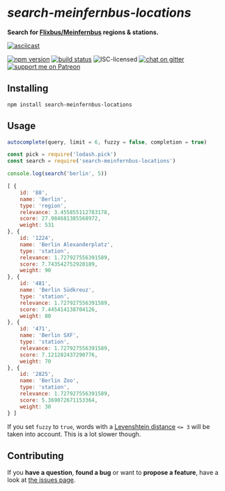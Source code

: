 # *search-meinfernbus-locations*

**Search for [Flixbus/Meinfernbus](https://flixbus.de/) regions & stations.**

[![asciicast](https://asciinema.org/a/83504.png)](https://asciinema.org/a/83504)

[![npm version](https://img.shields.io/npm/v/search-meinfernbus-locations.svg)](https://www.npmjs.com/package/search-meinfernbus-locations)
[![build status](https://img.shields.io/travis/derhuerst/search-meinfernbus-locations.svg)](https://travis-ci.org/derhuerst/search-meinfernbus-locations)
![ISC-licensed](https://img.shields.io/github/license/derhuerst/search-meinfernbus-locations.svg)
[![chat on gitter](https://badges.gitter.im/derhuerst.svg)](https://gitter.im/derhuerst)
[![support me on Patreon](https://img.shields.io/badge/support%20me-on%20patreon-fa7664.svg)](https://patreon.com/derhuerst)


## Installing

```shell
npm install search-meinfernbus-locations
```


## Usage

```js
autocomplete(query, limit = 6, fuzzy = false, completion = true)
```

```js
const pick = require('lodash.pick')
const search = require('search-meinfernbus-locations')

console.log(search('berlin', 5))
```

```js
[ {
    id: '88',
    name: 'Berlin',
    type: 'region',
    relevance: 3.455855112783178,
    score: 27.984681385568972,
    weight: 531
}, {
    id: '1224',
    name: 'Berlin Alexanderplatz',
    type: 'station',
    relevance: 1.727927556391589,
    score: 7.743542752920189,
    weight: 90
}, {
    id: '481',
    name: 'Berlin Südkreuz',
    type: 'station',
    relevance: 1.727927556391589,
    score: 7.445414138704126,
    weight: 80
}, {
    id: '471',
    name: 'Berlin SXF',
    type: 'station',
    relevance: 1.727927556391589,
    score: 7.121282437290776,
    weight: 70
}, {
    id: '2825',
    name: 'Berlin Zoo',
    type: 'station',
    relevance: 1.727927556391589,
    score: 5.369072671153364,
    weight: 30
} ]
```

If you set `fuzzy` to `true`, words with a [Levenshtein distance](https://en.wikipedia.org/wiki/Levenshtein_distance) `<= 3` will be taken into account. This is a lot slower though.


## Contributing

If you **have a question**, **found a bug** or want to **propose a feature**, have a look at [the issues page](https://github.com/derhuerst/search-meinfernbus-locations/issues).
